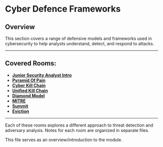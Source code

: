 # Cyber Defence Frameworks

## Overview

This section covers a range of defensive models and frameworks used in cybersecurity to help analysts understand, detect, and respond to attacks.

---

## Covered Rooms:

- [**Junior Security Analyst Intro**](01_Junior_Security_Analyst_Intro.md)
- [**Pyramid Of Pain**](M01_Cyber_Defence_Frameworks/02_Pyramid_Of_Pain.md)
- [**Cyber Kill Chain**](M01_Cyber_Defence_Frameworks/03_Cyber_Kill_Chain.md)
- [**Unified Kill Chain**](M01_Cyber_Defence_Frameworks/04_Unified_Kill_Chain.md)
- [**Diamond Model**](M01_Cyber_Defence_Frameworks/05_Diamond_Model.md)
- [**MITRE**](M01_Cyber_Defence_Frameworks/06_MITRE.md)
- [**Summit**](M01_Cyber_Defence_Frameworks/07_Summit.md)
- [**Eviction**](M01_Cyber_Defence_Frameworks/08_Eviction.md)


---

Each of these rooms explores a different approach to threat detection and adversary analysis. Notes for each room are organized in separate files.

This file serves as an overview/introduction to the module.
